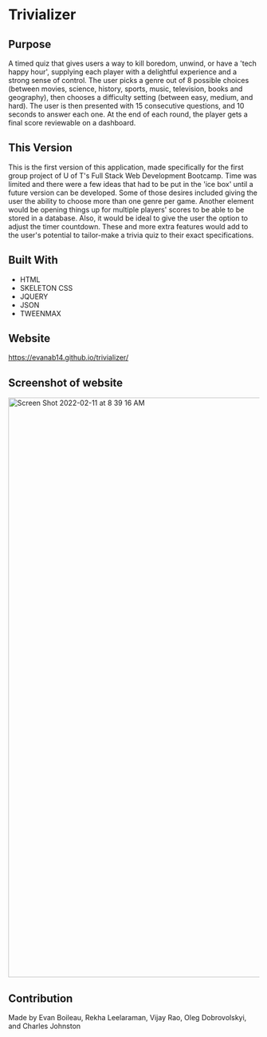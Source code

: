 # Trivializer

## Purpose
A timed quiz that gives users a way to kill boredom, unwind, or have a 'tech happy hour', supplying each player with a delightful experience and a strong sense of control. The user picks a genre out of 8 possible choices (between movies, science, history, sports, music, television, books and geography), then chooses a difficulty setting (between easy, medium, and hard). The user is then presented with 15 consecutive questions, and 10 seconds to answer each one. At the end of each round, the player gets a final score reviewable on a dashboard.

## This Version
This is the first version of this application, made specifically for the first group project of U of T's Full Stack Web Development Bootcamp. Time was limited and there were a few ideas that had to be put in the 'ice box' until a future version can be developed. Some of those desires included giving the user the ability to choose more than one genre per game. Another element would be opening things up for multiple players' scores to be able to be stored in a database. Also, it would be ideal to give the user the option to adjust the timer countdown. These and more extra features would add to the user's potential to tailor-make a trivia quiz to their exact specifications.

## Built With
* HTML
* SKELETON CSS
* JQUERY
* JSON
* TWEENMAX

## Website
https://evanab14.github.io/trivializer/

## Screenshot of website
<img width="1161" alt="Screen Shot 2022-02-11 at 8 39 16 AM" src="https://user-images.githubusercontent.com/94859458/153601707-656d1119-1b51-4e96-85d5-cb4f4ceb798c.png">

## Contribution
Made by Evan Boileau, Rekha Leelaraman, Vijay Rao, Oleg Dobrovolskyi, and  Charles Johnston
